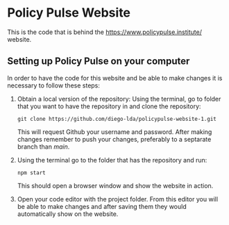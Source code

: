 # Policy Pulse Website

This is the code that is behind the https://www.policypulse.institute/ website.

## Setting up Policy Pulse on your computer

In order to have the code for this website and be able to make changes it is necessary to follow these steps:

1. Obtain a local version of the repository:
    Using the terminal, go to folder that you want to have the repository in and clone the repository:

    `git clone https://github.com/diego-lda/policypulse-website-1.git`

    This will request Github your username and password. After making changes remember to push your changes, preferably to a septarate branch than _main_.

2. Using the terminal go to the folder that has the repository and run:

    `npm start`

    This should open a browser window and show the website in action.

3. Open your code editor with the project folder. From this editor you will be able to make changes and after saving them they would automatically show on the website.